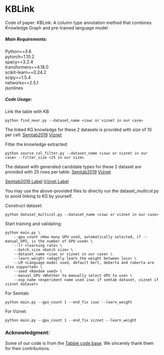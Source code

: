 # KBLink
Code of paper: KBLink: A column type annotation method that combines Knowledge Graph and pre-trained language model

##### Main Requirements:
Python==3.6  
pytorch=1.10.2  
spacy==3.2.4  
transformers==4.18.0  
scikit-learn==0.24.2  
scipy==1.5.4  
networkx==2.5.1  
jsonlines

##### Code Usage:
Link the table with KB

```
python find_near.py --dataset_name <iswc or viznet in our case>
```

The linked KG knowledge for these 2 datasets is provided with size of 10 per cell:
[Semtab2019](https://hkustconnect-my.sharepoint.com/:u:/g/personal/ywangnx_connect_ust_hk/EccsTGgIbO9Mpz-EgKuInbcBypnZEQEc7EVGLVF13MIxRw?e=Bf3pS7)
[Viznet](https://hkustconnect-my.sharepoint.com/:u:/g/personal/ywangnx_connect_ust_hk/EVR1F6SqxJ1EteoBfPb23n4BR_ZJAO-Vs4lAGflxLMcSjA?e=WRF7Am)



Filter the knowledge extracted:

```
python source_col_filter.py --dataset_name <iswc or viznet in our case> --filter_size <25 in our size>
```

The dataset with generated candidate types for these 2 dataset are provided with 25 rows per table:
[Semtab2019](https://hkustconnect-my.sharepoint.com/:u:/g/personal/ywangnx_connect_ust_hk/EZsDhOj-_WVHqnoC6z4pjLUB_IPISAphcCSsVQwE9_UxGQ?e=fIFagD)
[Viznet](https://hkustconnect-my.sharepoint.com/:u:/g/personal/ywangnx_connect_ust_hk/EUkie95dLndFoSgXsodC1CsB7X0Z0XlYuTv2ZGvJvixrVw?e=kfQdC6)


[Semtab2019 Label](https://hkustconnect-my.sharepoint.com/:u:/g/personal/ywangnx_connect_ust_hk/Edk6OjMqTmJJs_vJUGz4Yh4BMy7Iaw2VMJ28JkKxIA7ezw?e=CGPcNv)
[Viznet Label](https://hkustconnect-my.sharepoint.com/:u:/g/personal/ywangnx_connect_ust_hk/EeEYQaK8RkFNtMLqYE1DDBcBbubN9pSmzjHuQxvUTKRmUw?e=4ThT5X)

You may use the above-provided files to directly run the dataset_multicol.py to avoid linking to KG by yourself.

Construct dataset:
```
python dataset_multicol.py --dataset_name <iswc or viznet in our case>
```

Start training and validating:
```
python main.py \
    --gpu_count <How many GPU used, automatically selected, if --manual_GPU, is the number of GPU used> \
    --lr <learning rate> \
    --batch_size <batch size> \
    --dataset_name <iswc or viznet in our case> \
    --learn_weight <adaptly learn the weight between loss> \
    --LM <Language model used, default bert, deberta and roberta are also supported> \
    --seed <Random seed> \
    --manual_GPU <Whether to manually select GPU to use> \
    --exp_name <experiment name used iswc if semtab dataset, viznet if viznet dataset>
```
For Semtab:
```
python main.py --gpu_count 1 --end_fix iswc --learn_weight
```
For Viznet:
```
python main.py --gpu_count 1 --end_fix viznet --learn_weight
```
### Acknowledgment:
Some of our code is from the [Tabbie code base](https://github.com/SFIG611/tabbie). We sincerely thank them for their contributions.



